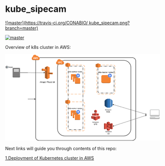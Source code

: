 # kube_sipecam


[![master](https://travis-ci.org/CONABIO/
kube_sipecam.png?branch=master)](https://travis-ci.org/CONABIO/kube_sipecam)

[![master](https://travis-ci.org/CONABIO/kube_sipecam.svg?branch=master)](https://travis-ci.org/CONABIO/kube_sipecam)

Overview of k8s cluster in AWS:

<img height="280" width="500" src="https://github.com/CONABIO/kube_sipecam/blob/master/docs/imgs/KUBE_SIPECAM_AWS.png">

Next links will guide you through contents of this repo:

[1.Deployment of Kubernetes cluster in AWS](https://github.com/CONABIO/kube_sipecam/wiki/1.Deployment-of-Kubernetes-cluster-in-AWS)


